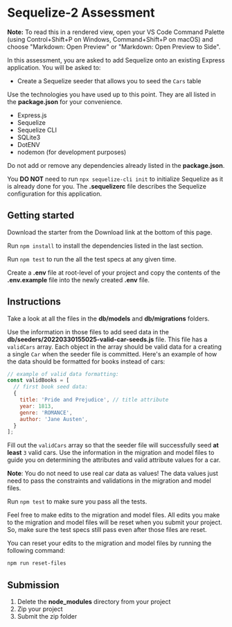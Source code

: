 # Sequelize-2 Assessment

**Note:** To read this in a rendered view, open your VS Code Command Palette
(using Control+Shift+P on Windows, Command+Shift+P on macOS) and choose
"Markdown: Open Preview" or "Markdown: Open Preview to Side".

In this assessment, you are asked to add Sequelize onto an existing Express
application. You will be asked to:

* Create a Sequelize seeder that allows you to seed the `Cars` table

Use the technologies you have used up to this point. They are all listed in
the **package.json** for your convenience.

* Express.js
* Sequelize
* Sequelize CLI
* SQLite3
* DotENV
* nodemon (for development purposes)

Do not add or remove any dependencies already listed in the **package.json**.

You **DO NOT** need to run `npx sequelize-cli init` to initialize Sequelize as
it is already done for you. The **.sequelizerc** file describes the Sequelize
configuration for this application.

## Getting started

Download the starter from the Download link at the bottom of this page.

Run `npm install` to install the dependencies listed in the last section.

Run `npm test` to run the all the test specs at any given time.

Create a **.env** file at root-level of your project and copy the contents of
the **.env.example** file into the newly created **.env** file.

## Instructions

Take a look at all the files in the **db/models** and **db/migrations** folders.

Use the information in those files to add seed data in the
**db/seeders/20220330155025-valid-car-seeds.js** file. This file has a
`validCars` array. Each object in the array should be valid data for a creating
a single `Car` when the seeder file is committed. Here's an example of how the
data should be formatted for books instead of cars:

```js
// example of valid data formatting:
const validBooks = [
  // first book seed data:
  {
    title: 'Pride and Prejudice', // title attribute
    year: 1813,
    genre: 'ROMANCE',
    author: 'Jane Austen',
  }
];
```

Fill out the `validCars` array so that the seeder file will successfully seed
**at least** `3` valid cars. Use the information in the migration and model
files to guide you on determining the attributes and valid attribute values for
a car.

**Note**:  You do not need to use real car data as values! The data values
just need to pass the constraints and validations in the migration and model
files.

Run `npm test` to make sure you pass all the tests.

Feel free to make edits to the migration and model files. All edits you make to
the migration and model files will be reset when you submit your project. So,
make sure the test specs still pass even after those files are reset.

You can reset your edits to the migration and model files by running the
following command:

```bash
npm run reset-files
```

## Submission

1. Delete the **node_modules** directory from your project
2. Zip your project
3. Submit the zip folder
